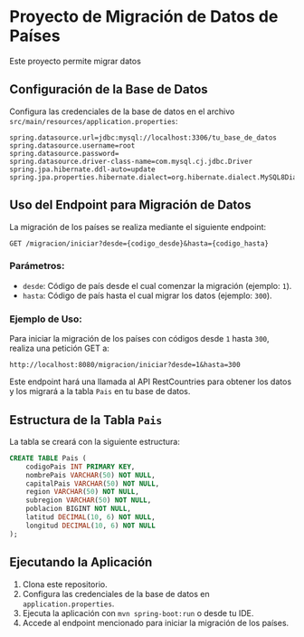 # Proyecto de Migración de Datos de Países

Este proyecto permite migrar datos

## Configuración de la Base de Datos

Configura las credenciales de la base de datos en el archivo `src/main/resources/application.properties`:

```properties
spring.datasource.url=jdbc:mysql://localhost:3306/tu_base_de_datos
spring.datasource.username=root
spring.datasource.password=
spring.datasource.driver-class-name=com.mysql.cj.jdbc.Driver
spring.jpa.hibernate.ddl-auto=update
spring.jpa.properties.hibernate.dialect=org.hibernate.dialect.MySQL8Dialect
```

## Uso del Endpoint para Migración de Datos

La migración de los países se realiza mediante el siguiente endpoint:

```
GET /migracion/iniciar?desde={codigo_desde}&hasta={codigo_hasta}
```

### Parámetros:
- `desde`: Código de país desde el cual comenzar la migración (ejemplo: `1`).
- `hasta`: Código de país hasta el cual migrar los datos (ejemplo: `300`).

### Ejemplo de Uso:

Para iniciar la migración de los países con códigos desde `1` hasta `300`, realiza una petición GET a:

```
http://localhost:8080/migracion/iniciar?desde=1&hasta=300
```

Este endpoint hará una llamada al API RestCountries para obtener los datos y los migrará a la tabla `Pais` en tu base de datos.

## Estructura de la Tabla `Pais`

La tabla se creará con la siguiente estructura:

```sql
CREATE TABLE Pais (
    codigoPais INT PRIMARY KEY,
    nombrePais VARCHAR(50) NOT NULL,
    capitalPais VARCHAR(50) NOT NULL,
    region VARCHAR(50) NOT NULL,
    subregion VARCHAR(50) NOT NULL,
    poblacion BIGINT NOT NULL,
    latitud DECIMAL(10, 6) NOT NULL,
    longitud DECIMAL(10, 6) NOT NULL
);
```

## Ejecutando la Aplicación

1. Clona este repositorio.
2. Configura las credenciales de la base de datos en `application.properties`.
3. Ejecuta la aplicación con `mvn spring-boot:run` o desde tu IDE.
4. Accede al endpoint mencionado para iniciar la migración de los países.
